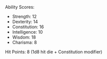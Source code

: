 Ability Scores:
- Strength: 12
- Dexterity: 14
- Constitution: 16
- Intelligence: 10
- Wisdom: 18
- Charisma: 8

Hit Points: 8 (1d8 hit die + Constitution modifier)
